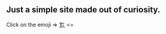 ## Just a simple site made out of curiosity.


Click on the emoji => [🏗️](https://tamton-aquib.github.io/my-website/) <=
